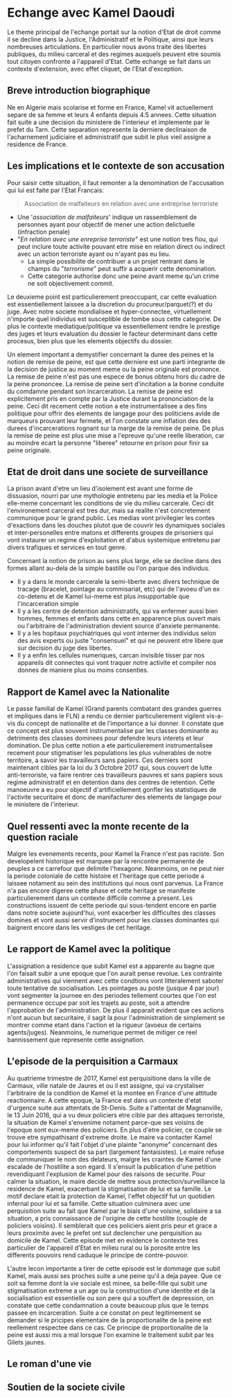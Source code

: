 # Echange avec Kamel Daoudi
Le theme principal de l'echange portait sur la notion d'Etat de droit comme il se decline dans la Justice, l'Administratif et le Politique, ainsi que leurs nombreuses articulations. En particulier nous avons traite des libertes publiques, du milieu carceral et des regimes auxquels peuvent etre soumis tout citoyen confronte a l'appareil d'Etat. Cette echange se fait dans un contexte d'extension, avec effet cliquet, de l'Etat d'exception.
## Breve introduction biographique
Ne en Algerie mais scolarise et forme en France, Kamel vit actuellement separe de sa femme et leurs 4 enfants depuis 4.5 annees. Cette situation fait suite a une decision du ministere de l'interieur et implemente par le prefet du Tarn. Cette separation represente la derniere declinaison de l'acharnement judiciaire et administratif que subit le plus vieil assigne a residence de France.

## Les implications et le contexte de son accusation
Pour saisir cette situation, il faut remonter a la denomination de l'accusation qui lui est faite par l'Etat Francais:

> Association de malfaiteurs en relation avec une entreprise terroriste

- Une '*association de malfaiteurs*' indique un rassemblement de personnes ayant pour objectif de mener une action delictuelle (infraction penale)
- "*En relation avec une enreprise terroriste*" est une notion tres flou, qui peut inclure toute activite pouvant etre mise en relation direct ou indirect avec un action terroriste ayant ou n'ayant pas eu lieu. 
    - La simple possibilite de contribuer a un projet rentrant dans le champs du "*terrorisme*" peut suffir a acquerir cette denomination.
    - Cette categorie authorise donc une peine avant meme qu'un crime ne soit objectivement commit.

Le deuxieme point est particulierement preoccupant, car cette evaluation est essentiellement laissee a la discretion du procureur/parquet(?) et du juge. Avec notre societe mondialisee et hyper-connectee, virtuellement n'importe quel individus est susceptible de tombe sous cette categorie. De plus le contexte mediatique/politique va essentiellement rendre le prestige des juges et leurs evaluation du dossier le facteur determinant dans cette procesus, bien plus que les elements objectifs du dossier.

Un element important a demystifier concernant la duree des peines et la notion de remise de peine, est que cette derniere est une parti integrante de la decision de justice au moment meme ou la peine originale est prononce. La remise de peine n'est pas une espece de bonus obtenu hors du cadre de la peine prononcee. La remise de peine sert d'incitation a la bonne conduite du comdamne pendant son incarceration. La remise de peine est explicitement pris en compte par la Justice durant la prononciation de la peine. Ceci dit recement cette notion a ete instrumentalisee a des fins politique pour offrir des elements de langage pour des politiciens avide de marqueurs prouvant leur fermete, et l'on constate une inflation des des durees d'incarcerations rognant sur la marge de la remise de peine. De plus la remise de peine est plus une mise a l'epreuve qu'une reelle liberation, car au moindre ecart la personne "liberee" retourne en prison pour finir sa peine originale.

## Etat de droit dans une societe de surveillance
La prison avant d'etre un lieu d'isolement est avant une forme de dissuasion, nourri par une mythologie entretenu par les media et la Police elle-meme concernant les conditions de vie du milieu carcerale. Ceci dit l'environement carceral est tres dur, mais sa realite n'est concretement communique pour le grand public. Les medias vont privilegier les contes d'exactions dans les douches plutot que de couvrir les dynamiques sociales et inter-personelles entre matons et differents groupes de prisoniers qui vont instaurer un regime d'exploitation et d'abus systemique entretenu par divers trafiques et services en tout genre.

Concernant la notion de prison au sens plus large, elle se decline dans des formes allant au-dela de la simple bastille ou l'on parque des individus. 
- Il y a dans le monde carcerale la semi-liberte avec divers technique de tracage (bracelet, pointage au commisariat, etc) qui de l'avoeu d'un ex co-detenu et de Kamel lui-meme est plus insupportable que l'incarceration simple
- Il y a les centre de detention administratifs, qui va enfermer aussi bien hommes, femmes et enfants dans cette en apparence plus ouvert mais ou l'arbitraire de l'administration devient source d'anxiete permanente.
- Il y a les hopitaux psychiatriques qui vont interner des individus selon des avis experts ou juste "consensuel" et qui ne peuvent etre libere que sur decision du juge des libertes.
- Il y a enfin les cellules numeriques, carcan invisible tisser par nos appareils dit connectes qui vont traquer notre activite et compiler nos donnes de maniere plus ou moins consenties.

## Rapport de Kamel avec la Nationalite
Le passe familial de Kamel (Grand parents combatant des grandes guerres et impliques dans le FLN) a rendu ce dernier particulierement vigilent vis-a-vis du concept de nationalite et de l'importance a lui donner. Il constate que ce concept est plus souvent instrumentalise par les classes dominante au detriments des classes dominees pour defendre leurs interets et leur domination. 
De plus cette notion a ete particulierement instrumentalisee recement pour stigmatiser les populations les plus vulnerables de notre territoire, a savoir les travailleurs sans papiers. Ces derniers sont maintenant cibles par la loi du 3 Octobre 2017 qui, sous couvert de lutte anti-terroriste, va faire rentrer ces travailleurs pauvres et sans papiers sous regime administratif et en detention dans des centres de retention. Cette manoeuvre a eu pour objectif d'artificiellement gonfler les statistiques de l'activite securitaire et donc de manifacturer des elements de langage pour le ministere de l'interieur.

## Quel ressenti avec la monte recente de la question raciale
Malgre les evenements recents, pour Kamel la France n'est pas raciste. Son developelent historique est marquee par la rencontre permanente de peuples a ce carrefour que delimite l'hexagone. Neanmoins, on ne peut nier la periode coloniale de cette histoire et l'heritage que cette periode a laissee notament au sein des institutions qui nous osnt parvenus. La France n'a pas encore digeree cette phase et cette heritage se manifeste particulierement dans un contexte difficile comme a present. Les constructions issuent de cette periode qui sous-tendent encore en partie dans notre societe aujourd'hui, vont exacerber les difficultes des classes domines et vont aussi servir d'instrument pour les classes dominantes qui baignent encore dans les vestiges de cet heritage. 

## Le rapport de Kamel avec la politique
L'assignation a residence que subit Kamel est a apparente au bagne que l'on faisait subir a une epoque que l'on aurait pense revolue. Les contrainte administratives qui viennent avec cette condtions vont litteralement saboter toute tentative de socialisation. Les pointages au poste (jusque 4 par jour) vont segmenter la journee en des periodes tellement courtes que l'on est permanence occupe par soit les trajets au poste, soit a attendre l'approbation de l'administration. De plus il apparait evident que ces actions n'ont aucun but securitaire, il sagit la pour l'administration de simplement se montrer comme etant dans l'action et la rigueur (avoeux de certains agents/juges). Neanmoins, le numerique permet de mitiger ce reel bannissement que represente cette assignation.

## L'episode de la perquisition a Carmaux
Au quatrieme trimestre de 2017, Kamel est perquisitione dans la ville de Carmaux, ville natale de Jaures et ou il est assigne, qui va crystaliser l'arbitraire de la condition de Kamel et la montee en France d'une attitude reactionnaire. A cette epoque, la France est dans un contexte d'etat d'urgence suite aux attentats de St-Denis. Suite a l'attentat de Magnanville, le 13 Juin 2016, qui a vu deux policiers etre cible par des attaques terroriste, la situation de Kamel s'envenime notament parce-que ses voisins de l'epoque sont eux-meme des policiers. En plus d'etre policier, ce couple se trouve etre sympathisant d'extreme droite. Le maire va contacter Kamel pour lui informer qu'il fait l'objet d'une plainte "anonyme" concernant des comportements suspect de sa part (largement fantaisistes). Le maire refuse de communiquer le nom des delateurs, malgre les craintes de Kamel d'une escalade de l'hostilite a son egard. Il s'ensuit la publication d'une petition revendiquant l'explusion de Kamel pour des raisons de securite. Pour calmer la situation, le maire decide de mettre sous protection/surveillance la residence de Kamel, exacerbant la stigmatisation de lui et sa famille. Le motif declare etait la protection de Kamel, l'effet objectif fut un quotidien infernal pour lui et sa famille. Cette situation culminera avec une perquisition suite au fait que Kamel par le biais d'une voisine, solidaire a sa situation, a pris connaissance de l'origine de cette hostilite (couple de policiers voisins). Il semblerait que ces policiers aient pris peur et grace a leurs proximite avec le prefet ont sut declencher une perquisition au domicile de Kamel. Cette episode met en evidence le contexte tres particulier de l'appareil d'Etat en milieu rural ou la porosite entre les differents pouvoirs rend caduque le principe de contre-pouvoir.

L'autre lecon importante a tirer de cette episode est le dommage que subit Kamel, mais aussi ses proches suite a une peine qu'il a deja payee. Que ce soit sa femme dont la vie sociale est minee, sa belle-fille qui subit une stigmatisation extreme a un age ou la construction d'une identite et de la socialisation est essentielle ou son pere qui a souffert de depression, on constate que cette condamnation a coute beaucoup plus que le temps passee en incarceration. Suite a ce constat on peut legitimement se demander si le pricipes elementaire de la proportionalite de la peine est reellement respectee dans ce cas. Ce principe de proportionalite de la peine est aussi mis a mal lorsque l'on examine le traitement subit par les Gilets jaunes.

## Le roman d'une vie


## Soutien de la societe civile